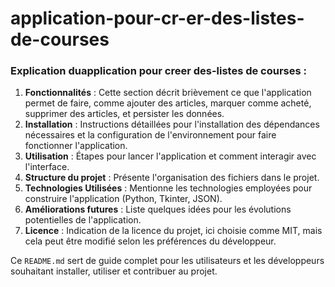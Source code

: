 # application-pour-cr-er-des-listes-de-courses

### Explication duapplication pour creer des-listes de courses  :

1. **Fonctionnalités** : Cette section décrit brièvement ce que l'application permet de faire, comme ajouter des articles, marquer comme acheté, supprimer des articles, et persister les données.
2. **Installation** : Instructions détaillées pour l'installation des dépendances nécessaires et la configuration de l'environnement pour faire fonctionner l'application.
3. **Utilisation** : Étapes pour lancer l'application et comment interagir avec l'interface.
4. **Structure du projet** : Présente l'organisation des fichiers dans le projet.
5. **Technologies Utilisées** : Mentionne les technologies employées pour construire l'application (Python, Tkinter, JSON).
6. **Améliorations futures** : Liste quelques idées pour les évolutions potentielles de l'application.
7. **Licence** : Indication de la licence du projet, ici choisie comme MIT, mais cela peut être modifié selon les préférences du développeur.

Ce `README.md` sert de guide complet pour les utilisateurs et les développeurs souhaitant installer, utiliser et contribuer au projet.
